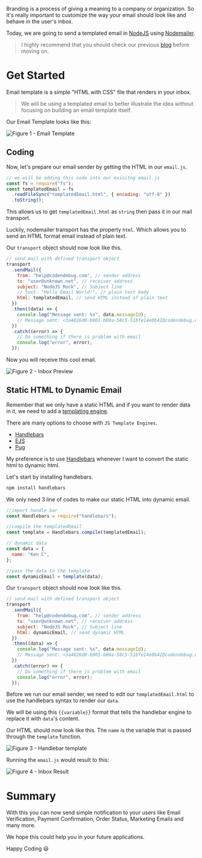Branding is a process of giving a meaning to a company or organization. So it's really important to customize the way your email should look like and behave in the user's inbox.

Today, we are going to send a templated email in [NodeJS](https://nodejs.org/en/) using [Nodemailer](https://nodemailer.com/).

> I highly recommend that you should check our previous [blog](https://codendebug.com/blogs/send-email-with-nodejs) before moving on.

# Get Started

Email template is a simple "HTML with CSS" file that renders in your inbox.

> We will be using a templated email to better illustrate the idea without focusing on building an email template itself.

Our Email Template looks like this:

![Figure 1 - Email Template](https://raw.githubusercontent.com/code-n-debug/cnd-blogs/main/03.%20Templating%20Email%20with%20NodeJS/assets/f1.png)

## Coding

Now, let's prepare our email sender by getting the HTML in our `email.js`.

```javascript
// we will be adding this code into our exisitng email.js
const fs = require("fs");
const templatedEmail = fs
  .readFileSync("templatedEmail.html", { encoding: "utf-8" })
  .toString();
```

This allows us to get `templatedEmail.html` as `string` then pass it in our mail transport.

Luckily, nodemailer transport has the property `html`. Which allows you to send an HTML format email instead of plain text.

Our `transport` object should now look like this.

```javascript
// send mail with defined transport object
transport
  .sendMail({
    from: "help@codendebug.com", // sender address
    to: "user@unknown.net", // receiver address
    subject: "NodeJS Rock", // Subject line
    // text: "Hello Email World!", // plain text body
    html: templatedEmail, // send HTML instead of plain text
  })
  .then((data) => {
    console.log("Message sent: %s", data.messageId);
    // Message sent: <3a4026d0-b901-b89a-58c5-51bfe14e0b42@codendebug.com>
  })
  .catch((error) => {
    // Do something if there is problem with email
    console.log("error", error);
  });
```

Now you will receive this cool email.

![Figure 2 - Inbox Preview](https://raw.githubusercontent.com/code-n-debug/cnd-blogs/main/03.%20Templating%20Email%20with%20NodeJS/assets/f2.png)

## Static HTML to Dynamic Email

Remember that we only have a static HTML and if you want to render data in it, we need to add a [templating engine](https://expressjs.com/en/guide/using-template-engines.html).

There are many options to choose with `JS Template Engines`.

- [Handlebars](https://handlebarsjs.com/)
- [EJS](https://ejs.co/)
- [Pug](https://pugjs.org/api/getting-started.html)

My preference is to use [Handlebars](https://handlebarsjs.com/) whenever I want to convert the static html to dynamic html.

Let's start by installing handlebars.

```bash
npm install handlebars
```

We only need 3 line of codes to make our static HTML into dynamic email.

```javascript
//import handle bar
const Handlebars = require("handlebars");

//compile the templatedEmail
const template = Handlebars.compile(templatedEmail);

// dynamic data
const data = {
  name: "Ken C",
};

//pass the data to the template
const dynamicEmail = template(data);
```

Our `transport` object should now look like this.

```javascript
// send mail with defined transport object
transport
  .sendMail({
    from: "help@codendebug.com", // sender address
    to: "user@unknown.net", // receiver address
    subject: "NodeJS Rock", // Subject line
    html: dynamicEmail, // send dynamic HTML
  })
  .then((data) => {
    console.log("Message sent: %s", data.messageId);
    // Message sent: <3a4026d0-b901-b89a-58c5-51bfe14e0b42@codendebug.com>
  })
  .catch((error) => {
    // Do something if there is problem with email
    console.log("error", error);
  });
```

Before we run our email sender, we need to edit our `templatedEmail.html` to use the handlebars syntax to render our `data`.

We will be using this `{{variable}}` format that tells the handlebar engine to replace it with `data`'s content.

Our HTML should now look like this.
The `name` is the variable that is passed through the `template` function.

![Figure 3 - Handlebar template](https://raw.githubusercontent.com/code-n-debug/cnd-blogs/main/03.%20Templating%20Email%20with%20NodeJS/assets/f3.png)

Running the `email.js` would result to this:

![Figure 4 - Inbox Result](https://raw.githubusercontent.com/code-n-debug/cnd-blogs/main/03.%20Templating%20Email%20with%20NodeJS/assets/f4.png)

# Summary

With this you can now send simple notification to your users like Email Verification, Payment Confirmation, Order Status, Marketing Emails and many more.

We hope this could help you in your future applications.

Happy Coding 😃
